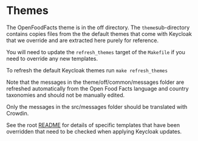 # Themes

The OpenFoodFacts theme is in the off directory. The `theme`sub-directory contains copies files from the the default themes that come with Keycloak that we override and are extracted here purely for reference.

You will need to update the `refresh_themes` target of the `Makefile` if you need to override any new templates.

To refresh the default Keycloak themes run `make refresh_themes`

Note that the messages in the theme/off/common/messages folder are refreshed automatically from the Open Food Facts language and country taxonomies and should not be manually edited.

Only the messages in the src/messages folder should be translated with Crowdin.

See the root [README](../README.md) for details of specific templates that have been overridden that need to be checked when applying Keycloak updates.

